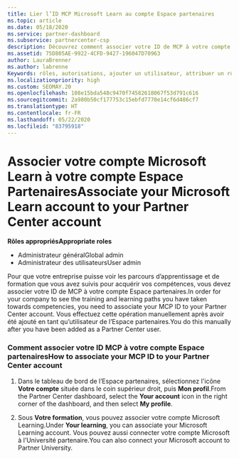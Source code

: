 ```yaml
---
title: Lier l’ID MCP Microsoft Learn au compte Espace partenaires
ms.topic: article
ms.date: 05/18/2020
ms.service: partner-dashboard
ms.subservice: partnercenter-csp
description: Découvrez comment associer votre ID de MCP à votre compte Espace partenaires afin que votre entreprise puisse voir les parcours d’apprentissage et de formation que vous avez suivis pour acquérir vos compétences.
ms.assetid: 75D805AE-9922-4CFD-9427-196047D70963
author: LauraBrenner
ms.author: labrenne
Keywords: rôles, autorisations, ajouter un utilisateur, attribuer un rôle, administrateur, agent, ID de MCP, Microsoft Learn
ms.localizationpriority: high
ms.custom: SEOMAY.20
ms.openlocfilehash: 108e15bda548c9470f74582618067f53d791c616
ms.sourcegitcommit: 2a980b50cf177753c15ebfd7770e14cf6d486cf7
ms.translationtype: HT
ms.contentlocale: fr-FR
ms.lasthandoff: 05/22/2020
ms.locfileid: "83795918"
---
```

# <a name="associate-your-microsoft-learn-account-to-your-partner-center-account"></a><span data-ttu-id="e3f61-104">Associer votre compte Microsoft Learn à votre compte Espace Partenaires</span><span class="sxs-lookup"><span data-stu-id="e3f61-104">Associate your Microsoft Learn account to your Partner Center account</span></span>

<span data-ttu-id="e3f61-105">**Rôles appropriés**</span><span class="sxs-lookup"><span data-stu-id="e3f61-105">**Appropriate roles**</span></span>

- <span data-ttu-id="e3f61-106">Administrateur général</span><span class="sxs-lookup"><span data-stu-id="e3f61-106">Global admin</span></span>
- <span data-ttu-id="e3f61-107">Administrateur des utilisateurs</span><span class="sxs-lookup"><span data-stu-id="e3f61-107">User admin</span></span>

<span data-ttu-id="e3f61-108">Pour que votre entreprise puisse voir les parcours d’apprentissage et de formation que vous avez suivis pour acquérir vos compétences, vous devez associer votre ID de MCP à votre compte Espace partenaires.</span><span class="sxs-lookup"><span data-stu-id="e3f61-108">In order for your company to see the training and learning paths you have taken towards competencies, you need to associate your MCP ID to your Partner Center account.</span></span> <span data-ttu-id="e3f61-109">Vous effectuez cette opération manuellement après avoir été ajouté en tant qu’utilisateur de l’Espace partenaires.</span><span class="sxs-lookup"><span data-stu-id="e3f61-109">You do this manually after you have been added as a Partner Center user.</span></span>

### <a name="how-to-associate-your-mcp-id-to-your-partner-center-account"></a><span data-ttu-id="e3f61-110">Comment associer votre ID MCP à votre compte Espace partenaires</span><span class="sxs-lookup"><span data-stu-id="e3f61-110">How to associate your MCP ID to your Partner Center account</span></span>

1. <span data-ttu-id="e3f61-111">Dans le tableau de bord de l’Espace partenaires, sélectionnez l'icône **Votre compte** située dans le coin supérieur droit, puis **Mon profil**.</span><span class="sxs-lookup"><span data-stu-id="e3f61-111">From the Partner Center dashboard, select the **Your account** icon in the right corner of the dashboard, and then select **My profile**.</span></span>

2. <span data-ttu-id="e3f61-112">Sous **Votre formation**, vous pouvez associer votre compte Microsoft Learning.</span><span class="sxs-lookup"><span data-stu-id="e3f61-112">Under **Your learning**, you can associate your Microsoft Learning account.</span></span> <span data-ttu-id="e3f61-113">Vous pouvez aussi connecter votre compte Microsoft à l’Université partenaire.</span><span class="sxs-lookup"><span data-stu-id="e3f61-113">You can also connect your Microsoft account to Partner University.</span></span>

